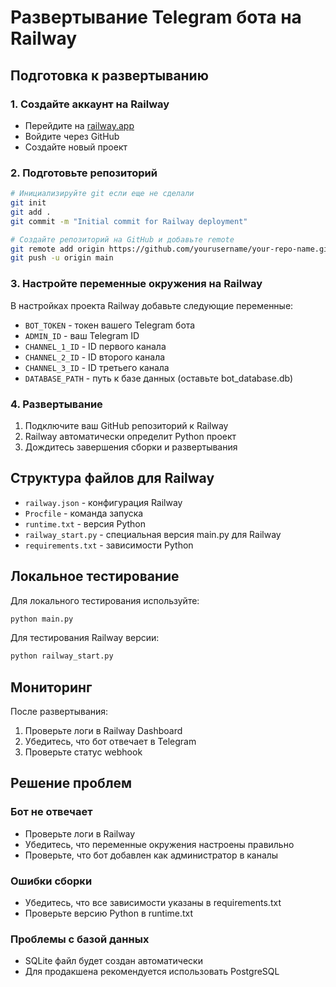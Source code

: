# Развертывание Telegram бота на Railway

## Подготовка к развертыванию

### 1. Создайте аккаунт на Railway
- Перейдите на [railway.app](https://railway.app)
- Войдите через GitHub
- Создайте новый проект

### 2. Подготовьте репозиторий
```bash
# Инициализируйте git если еще не сделали
git init
git add .
git commit -m "Initial commit for Railway deployment"

# Создайте репозиторий на GitHub и добавьте remote
git remote add origin https://github.com/yourusername/your-repo-name.git
git push -u origin main
```

### 3. Настройте переменные окружения на Railway
В настройках проекта Railway добавьте следующие переменные:

- `BOT_TOKEN` - токен вашего Telegram бота
- `ADMIN_ID` - ваш Telegram ID
- `CHANNEL_1_ID` - ID первого канала
- `CHANNEL_2_ID` - ID второго канала  
- `CHANNEL_3_ID` - ID третьего канала
- `DATABASE_PATH` - путь к базе данных (оставьте bot_database.db)

### 4. Развертывание
1. Подключите ваш GitHub репозиторий к Railway
2. Railway автоматически определит Python проект
3. Дождитесь завершения сборки и развертывания

## Структура файлов для Railway

- `railway.json` - конфигурация Railway
- `Procfile` - команда запуска
- `runtime.txt` - версия Python
- `railway_start.py` - специальная версия main.py для Railway
- `requirements.txt` - зависимости Python

## Локальное тестирование

Для локального тестирования используйте:
```bash
python main.py
```

Для тестирования Railway версии:
```bash
python railway_start.py
```

## Мониторинг

После развертывания:
1. Проверьте логи в Railway Dashboard
2. Убедитесь, что бот отвечает в Telegram
3. Проверьте статус webhook

## Решение проблем

### Бот не отвечает
- Проверьте логи в Railway
- Убедитесь, что переменные окружения настроены правильно
- Проверьте, что бот добавлен как администратор в каналы

### Ошибки сборки
- Убедитесь, что все зависимости указаны в requirements.txt
- Проверьте версию Python в runtime.txt

### Проблемы с базой данных
- SQLite файл будет создан автоматически
- Для продакшена рекомендуется использовать PostgreSQL
